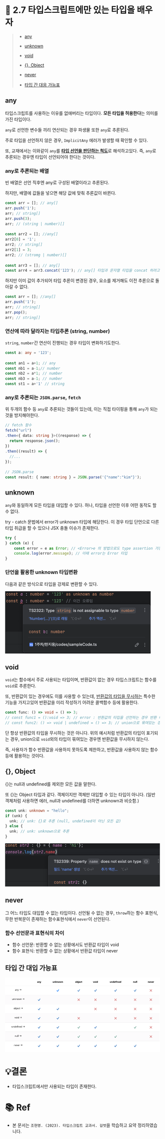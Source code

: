 # 📌 2.7 타입스크립트에만 있는 타입을 배우자

> - [any](#any)
>
> - [unknown](#unknown)
> 
> - [void](#void)
> 
> - [{}, Object](#-object)
> 
> - [never](#never)
> 
> - [타입 간 대응 가능표](#타입-간-대입-가능표)


## any

타입스크립트를 사용하는 이유를 없애버리는 타입이다. **모든 타입을 허용한다**는 의미를 가진 타입이다.

`any`로 선언한 변수들 끼리 연산되는 경우 파생물 또한 `any`로 추론된다.

주로 타입을 선언하지 않은 경우, `ImplicitAny` 에러가 발생할 때 확인할 수 있다.

또, 교재에서는 이와같이 `any`를 <u>**타입 선언을 판단하는 척도**</u>로 해석하고있다. 즉, `any`로 추론되는 경우엔 타입이 선언되어야 한다는 것이다.

### any로 추론되는 배열

빈 배열은 선언 직후엔 any로 구성된 배열이라고 추론된다.

하지만, 배열에 값들을 넣으면 해당 값에 맞춰 추론값이 바뀐다.

```ts
const arr = []; // any[]
arr.push('1');
arr; // string[] 
arr.push(3);
arr; // (string | number)[]

const arr2 = []; //any[]
arr2[0] = '1';
arr2; // string[]
arr2[1] = 3;
arr2; // (stromg | number)[]

const arr3 = []; // any[]
const arr4 = arr3.concat('123'); // any[] 타입과 문자열 타입을 concat 하려고 하면 에러가 발생한다
```

하지만 이미 값이 추가되어 타입 추론이 변경된 경우, 요소를 제거해도 이전 추론으로 돌아갈 수 없다.

```ts
const arr = []; //any[]
arr.push('1');
arr; // string[]
arr.pop();
arr; // string[]
```

### 연산에 따라 달라지는 타입추론 (string, number)

`string`, `number`간 연산이 진행되는 경우 타입이 변화하기도한다.

```ts
const a: any = '123';

const an1 = a+1; // any
const nb1 = a-1;// number
const nb2 = a*1; // number
const nb3 = a-1; // number
const st1 = a+'1' // string
```

### any로 추론되는 `JSON.parse`, `fetch`

위 두개의 함수 등 `any`로 추론되는 것들이 있는데, 이는 직접 타이핑을 통해 `any`가 되는 것을 방지해야한다.

```ts
// fetch 함수
fetch("url")
.then<{ data: string }>((response) => {
  return response.json();
})
.then((result) => {
  //...
});

// JSON.parse
const result: { name: string } = JSON.parse('{"name":"kim"}');
```

## unknown

`any`와 동일하게 모든 타입을 대입할 수 있다. 허나, 타입을 선언한 이후 어떤 동작도 할 수 없다.

try - catch 문법에서 error가 unknown 타입에 해당한다. 이 경우 타입 단언으로 다른 타입 취급을 할 수 있으나 JSX 충돌 이슈가 존재한다.

```ts
try {
} catch (e) {
    const error = e as Error; // <Error>e 의 방법으로도 type assertion 가능하나 JSX와 충돌하므로 권장하지 않음
    console.log(error.message); // 이때 error는 Error 타입
}
```
### 단언을 활용한 unknown 타입변환

다음과 같은 방식으로 타입을 강제로 변환할 수 있다.

<img src="/1주차/한지웅/unknown_as.png" alt="unknown as">

## void

`void`는 함수에서 주로 사용되는 타입이며, 반환값이 없는 경우 타입스크립트는 함수를 `void`로 추론한다.

또, 반환값이 있는 경우에도 이를 사용할 수 있는데, <u>반환값의 타입을 무시하는</u> 특수한 기능을 가지고있어 반환값을 미리 작성하기 어려운 콜백함수 등에 활용한다.

```ts
const func: () => void = () => 3;
// const func1 = ():void => 3; // error : 반환값의 타입을 선언하는 경우 반환 타입을 무시X
// const func2: () => void | undefined = () => 3; // union으로 묶여있는 경우 무시X
```

단 항상 반환값의 타입을 무시하는 것은 아니다. 위의 예시처럼 반환값의 타입이 표기되는 경우, union으로 `void`외의 타입이 묶여있는 경우엔 반환값을 무시하지 않는다.

즉, 사용자가 함수 반환값을 사용하지 못하도록 제한하고, 반환값을 사용하지 않는 함수등에 활용하는 것이다.


## {}, Object

{}는 null과 undefined를 제외한 모든 값을 말한다.

또 {}는 Object 타입과 같다. 객체이지만 객체만 대입할 수 있는 타입이 아니다. (일반 객체처럼 사용하면 에러, null과 undefined를 더하면 unknown과 비슷함.)

```ts
const unk: unknown = "hello";
if (unk) {
  unk; // unk: {}로 추론 (null, undefined이 아닌 모든 값)
} else {
  unk; // unk: unknown으로 추론
}
```

<img src="/1주차/한지웅/Object_type.png" alt="object type">

## never

그 어느 타입도 대입할 수 없는 타입이다. 선언될 수 없는 경우, `throw`하는 함수 표현식, 무한 반복문이 존재하는 함수표현식에서 `never`이 선언된다.

### 함수 선언문과 표현식의 차이

- 함수 선언문: 반환할 수 없는 상황에서도 반환값 타입이 void
- 함수 표현식: 반환할 수 없는 상황에서 반환값 타입이 never

## 타입 간 대입 가능표

[![타입 간 대입 가능표](/1주차/최인애/img/type-assignability.png "타입 호환성 표")](https://www.typescriptlang.org/docs/handbook/type-compatibility.html#any-unknown-object-void-undefined-null-and-never-assignability)

# 💡결론

- 타입스크립트에서만 사용되는 타입이 존재한다.

# 📚 Ref

- 본 문서는 `조현영. (2023). 타입스크립트 교과서. 길벗`을 학습하고 요약 정리하였습니다.